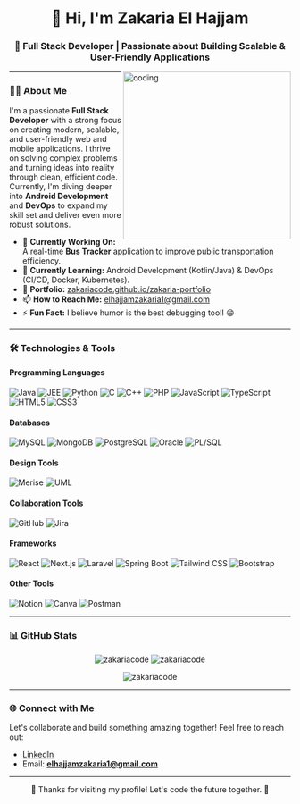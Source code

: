 <!-- Bannière en haut -->


<h1 align="center">👋 Hi, I'm Zakaria El Hajjam</h1>
<h3 align="center">🚀 Full Stack Developer | Passionate about Building Scalable & User-Friendly Applications</h3>

<img align="right" alt="coding" src="https://raw.githubusercontent.com/TheDudeThatCode/TheDudeThatCode/master/Assets/Developer.gif" width="300" height="auto" />

---

### 👨‍💻 About Me

I'm a passionate **Full Stack Developer** with a strong focus on creating modern, scalable, and user-friendly web and mobile applications. I thrive on solving complex problems and turning ideas into reality through clean, efficient code. Currently, I'm diving deeper into **Android Development** and **DevOps** to expand my skill set and deliver even more robust solutions.

- 🔭 **Currently Working On:** A real-time **Bus Tracker** application to improve public transportation efficiency.
- 🌱 **Currently Learning:** Android Development (Kotlin/Java) & DevOps (CI/CD, Docker, Kubernetes).
- 💼 **Portfolio:** [zakariacode.github.io/zakaria-portfolio](https://zakariacode.github.io/zakaria-portfolio/)
- 📫 **How to Reach Me:** [elhajjamzakaria1@gmail.com](mailto:elhajjamzakaria1@gmail.com)
- ⚡ **Fun Fact:** I believe humor is the best debugging tool! 😄

---

### 🛠️ Technologies & Tools

#### Programming Languages
![Java](https://img.shields.io/badge/-Java-007396?logo=java&logoColor=white)
![JEE](https://img.shields.io/badge/-JEE-007396?logo=java&logoColor=white&labelColor=007396)
![Python](https://img.shields.io/badge/-Python-3776AB?logo=python&logoColor=white)
![C](https://img.shields.io/badge/-C-A8B9CC?logo=c&logoColor=black)
![C++](https://img.shields.io/badge/-C++-00599C?logo=c%2B%2B&logoColor=white)
![PHP](https://img.shields.io/badge/-PHP-777BB4?logo=php&logoColor=white)
![JavaScript](https://img.shields.io/badge/-JavaScript-F7DF1E?logo=javascript&logoColor=black)
![TypeScript](https://img.shields.io/badge/-TypeScript-3178C6?logo=typescript&logoColor=white)
![HTML5](https://img.shields.io/badge/-HTML5-E34F26?logo=html5&logoColor=white)
![CSS3](https://img.shields.io/badge/-CSS3-1572B6?logo=css3&logoColor=white)

#### Databases
![MySQL](https://img.shields.io/badge/-MySQL-4479A1?logo=mysql&logoColor=white)
![MongoDB](https://img.shields.io/badge/-MongoDB-47A248?logo=mongodb&logoColor=white)
![PostgreSQL](https://img.shields.io/badge/-PostgreSQL-336791?logo=postgresql&logoColor=white)
![Oracle](https://img.shields.io/badge/-Oracle-F80000?logo=oracle&logoColor=white)
![PL/SQL](https://img.shields.io/badge/-PL%2FSQL-F80000?logo=oracle&logoColor=white)

#### Design Tools
![Merise](https://img.shields.io/badge/-Merise-000000?logo=merise&logoColor=white)
![UML](https://img.shields.io/badge/-UML-000000?logo=uml&logoColor=white)

#### Collaboration Tools
![GitHub](https://img.shields.io/badge/-GitHub-181717?logo=github&logoColor=white)
![Jira](https://img.shields.io/badge/-Jira-0052CC?logo=jira&logoColor=white)

#### Frameworks
![React](https://img.shields.io/badge/-React-61DAFB?logo=react&logoColor=white)
![Next.js](https://img.shields.io/badge/-Next.js-000000?logo=next.js&logoColor=white)
![Laravel](https://img.shields.io/badge/-Laravel-FF2D20?logo=laravel&logoColor=white)
![Spring Boot](https://img.shields.io/badge/-Spring_Boot-6DB33F?logo=spring-boot&logoColor=white)
![Tailwind CSS](https://img.shields.io/badge/-Tailwind_CSS-38B2AC?logo=tailwind-css&logoColor=white)
![Bootstrap](https://img.shields.io/badge/-Bootstrap-7952B3?logo=bootstrap&logoColor=white)

#### Other Tools
![Notion](https://img.shields.io/badge/-Notion-000000?logo=notion&logoColor=white)
![Canva](https://img.shields.io/badge/-Canva-00C4CC?logo=canva&logoColor=white)
![Postman](https://img.shields.io/badge/-Postman-FF6C37?logo=postman&logoColor=white)

---

### 📊 GitHub Stats

<p align="center">
  <img align="center" src="https://github-readme-stats.vercel.app/api?username=zakariacode&show_icons=true&theme=dark&hide_border=true" alt="zakariacode" />
  <img align="center" src="https://github-readme-stats.vercel.app/api/top-langs?username=zakariacode&show_icons=true&theme=dark&hide_border=true&layout=compact" alt="zakariacode" />
</p>

<p align="center">
  <img align="center" src="https://github-readme-streak-stats.herokuapp.com/?user=zakariacode&theme=dark&hide_border=true" alt="zakariacode" />
</p>

---

### 🌐 Connect with Me

Let's collaborate and build something amazing together! Feel free to reach out:

- [LinkedIn](https://linkedin.com/in/zakaria-el-hajjam)
- Email: **elhajjamzakaria1@gmail.com**

---

<p align="center">🚀 Thanks for visiting my profile! Let's code the future together. 🚀</p>
